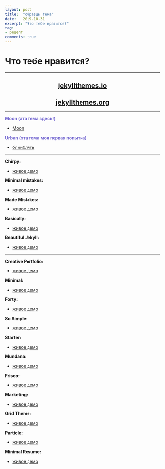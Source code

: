 ```yaml
---
layout: post
title:  "образцы тема"
date:   2019-10-31
excerpt: "Что тебе нравится?"
tag:
- рецепт
comments: true
---
```


# Что тебе нравится?

---

## <a href="https://jekyllthemes.io/free"><center> jekyllthemes.io </center></a>
## <a href="http://jekyllthemes.org"><center> jekyllthemes.org </center></a>

---

<span style="color:#7A6ED2;">**Moon (эта тема здесь!)**</span>
- [Moon](https://taylantatli.github.io/Moon/)

<span style="color:#7A6ED2;">**Urban (эта тема моя первая попытка)**</span>
- [блинблять](https://blinblyat.github.io/urban_test/)

---

**Chirpy:**
- [живое демо](https://chirpy.cotes.info)

**Minimal mistakes:**
- [живое демо](https://mmistakes.github.io/minimal-mistakes/)

**Made Mistakes:**
- [живое демо](https://mademistakes.com)

**Basically:**
- [живое демо](https://mmistakes.github.io/jekyll-theme-basically-basic/)

**Beautiful Jekyll:**
- [живое демо](https://deanattali.com/beautiful-jekyll/)

---

**Creative Portfolio:**
- [живое демо](https://vidhyav656.github.io/creative-portfolio-jekyll/)

**Minimal:**
- [живое демо](https://desiredpersona.github.io/minimal-jekyll-theme/)

**Forty:**
- [живое демо](https://andrewbanchich.github.io/forty-jekyll-theme/)

**So Simple:**
- [живое демо](https://mmistakes.github.io/so-simple-theme/)

**Starter:**
- [живое демо](https://mmistakes.github.io/mm-github-pages-starter/)

**Mundana:**
- [живое демо](https://wowthemesnet.github.io/mundana-theme-jekyll/)

**Frisco:**
- [живое демо](https://brave-submarine.cloudvent.net)

**Marketing:**
- [живое демо](https://cetinajero.github.io/jekyll-theme-marketing/)

**Grid Theme:**
- [живое демо](https://insideblock.github.io/theme-grid-black-grey-jekyll-theme/)

**Particle:**
- [живое демо](https://nrandecker.github.io/particle/)

**Minimal Resume:**
- [живое демо](https://jekyll-theme-minimal-resume.netlify.com)